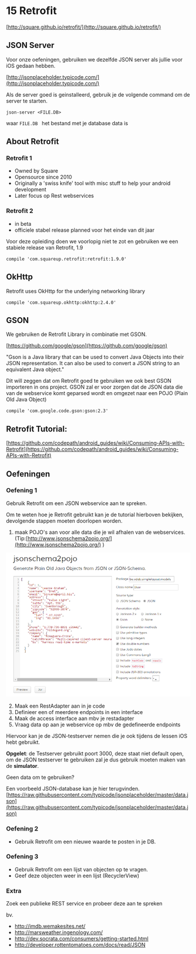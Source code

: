 # 15 Retrofit

[http://square.github.io/retrofit/](http://square.github.io/retrofit/)

## JSON Server ##

Voor onze oefeningen, gebruiken we dezelfde JSON server als jullie voor iOS gedaan hebben.

[http://jsonplaceholder.typicode.com/](http://jsonplaceholder.typicode.com/)

Als de server goed is geinstalleerd, gebruik je de volgende command om de server te starten.

    json-server <FILE.DB>


waar `FILE.DB ` het bestand met je database data is



## About Retrofit 

### Retrofit 1 ###

- Owned by Square
- Opensource since 2010
- Originally a 'swiss knife' tool with misc stuff to help your android development
- Later focus op Rest webservices

### Retrofit 2 ###

- in beta
- officiele stabel release planned voor het einde van dit jaar

Voor deze opleiding doen we voorlopig niet te zot en gebruiken we een stabiele release van Retrofit, 1.9


    compile 'com.squareup.retrofit:retrofit:1.9.0'

## OkHttp ##

Retrofit uses OkHttp for the underlying networking library

    compile 'com.squareup.okhttp:okhttp:2.4.0'

## GSON ##

We gebruiken de Retrofit Library in combinatie met GSON.

[https://github.com/google/gson](https://github.com/google/gson)

"Gson is a Java library that can be used to convert Java Objects into their JSON representation. It can also be used to convert a JSON string to an equivalent Java object."

Dit will zeggen dat om Retrofit goed te gebruiken we ook best GSON importeren in ons project.
GSON zal er voor zorgen dat de JSON data die van de webservice komt geparsed wordt en omgezet naar een POJO (Plain Old Java Object)

    compile 'com.google.code.gson:gson:2.3'


## Retrofit Tutorial: ##

[https://github.com/codepath/android_guides/wiki/Consuming-APIs-with-Retrofit](https://github.com/codepath/android_guides/wiki/Consuming-APIs-with-Retrofit)


## Oefeningen ##

### Oefening 1

Gebruik Retrofit om een JSON webservice aan te spreken. 

Om te weten hoe je Retrofit gebruikt kan je de tutorial hierboven bekijken, devolgende stappen moeten doorlopen worden.

1. maak POJO's aan voor alle data die je wil afhalen van de webservices. (Tip:[http://www.jsonschema2pojo.org/](http://www.jsonschema2pojo.org/) )

![Hello World](/images/jsonschema2pojo.png)

2.  Maak een RestAdapter aan in je code
3.  Definieer een of meerdere endpoints in een interface
4.  Maak de access interface aan mbv je restadapter
5.  Vraag data op aan je webservice op mbv de gedefineerde endpoints 

Hiervoor kan je de JSON-testserver nemen die je ook tijdens de lessen iOS hebt gebruikt.

**Opgelet**: de Testserver gebruikt poort 3000, deze staat niet default open, om de JSON testserver te gebruiken zal je dus gebruik moeten maken van de **simulator**.

Geen data om te gebruiken?

Een voorbeeld JSON-database kan je hier terugvinden.
[https://raw.githubusercontent.com/typicode/jsonplaceholder/master/data.json](https://raw.githubusercontent.com/typicode/jsonplaceholder/master/data.json)


### Oefening 2

- Gebruik Retrofit om een nieuwe waarde te posten in je DB.

### Oefening 3

- Gebruik Retrofit om een lijst van objecten op te vragen.
- Geef deze objecten weer in een lijst (RecyclerView)

### Extra ###

Zoek een publieke REST service en probeer deze aan te spreken

bv.

- http://imdb.wemakesites.net/
- http://marsweather.ingenology.com/
- http://dev.socrata.com/consumers/getting-started.html
- http://developer.rottentomatoes.com/docs/read/JSON